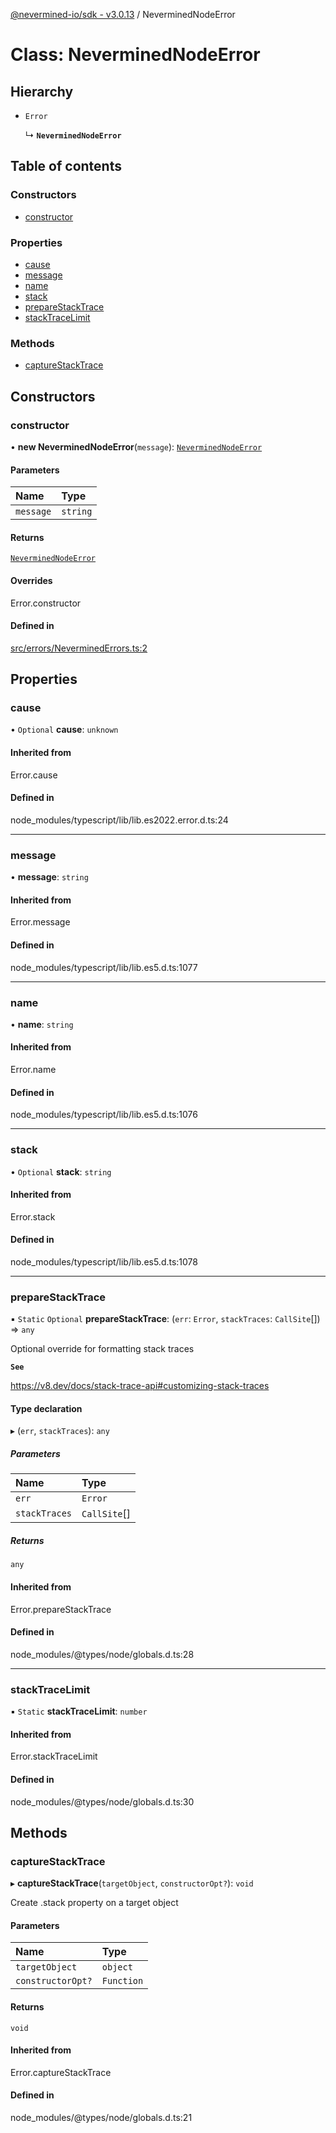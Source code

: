 [@nevermined-io/sdk - v3.0.13](../code-reference.md) / NeverminedNodeError

# Class: NeverminedNodeError

## Hierarchy

- `Error`

  ↳ **`NeverminedNodeError`**

## Table of contents

### Constructors

- [constructor](NeverminedNodeError.md#constructor)

### Properties

- [cause](NeverminedNodeError.md#cause)
- [message](NeverminedNodeError.md#message)
- [name](NeverminedNodeError.md#name)
- [stack](NeverminedNodeError.md#stack)
- [prepareStackTrace](NeverminedNodeError.md#preparestacktrace)
- [stackTraceLimit](NeverminedNodeError.md#stacktracelimit)

### Methods

- [captureStackTrace](NeverminedNodeError.md#capturestacktrace)

## Constructors

### constructor

• **new NeverminedNodeError**(`message`): [`NeverminedNodeError`](NeverminedNodeError.md)

#### Parameters

| Name      | Type     |
| :-------- | :------- |
| `message` | `string` |

#### Returns

[`NeverminedNodeError`](NeverminedNodeError.md)

#### Overrides

Error.constructor

#### Defined in

[src/errors/NeverminedErrors.ts:2](https://github.com/nevermined-io/sdk-js/blob/0d598e72febf7cfaf48859e35dd566c39e7d5682/src/errors/NeverminedErrors.ts#L2)

## Properties

### cause

• `Optional` **cause**: `unknown`

#### Inherited from

Error.cause

#### Defined in

node_modules/typescript/lib/lib.es2022.error.d.ts:24

---

### message

• **message**: `string`

#### Inherited from

Error.message

#### Defined in

node_modules/typescript/lib/lib.es5.d.ts:1077

---

### name

• **name**: `string`

#### Inherited from

Error.name

#### Defined in

node_modules/typescript/lib/lib.es5.d.ts:1076

---

### stack

• `Optional` **stack**: `string`

#### Inherited from

Error.stack

#### Defined in

node_modules/typescript/lib/lib.es5.d.ts:1078

---

### prepareStackTrace

▪ `Static` `Optional` **prepareStackTrace**: (`err`: `Error`, `stackTraces`: `CallSite`[]) => `any`

Optional override for formatting stack traces

**`See`**

https://v8.dev/docs/stack-trace-api#customizing-stack-traces

#### Type declaration

▸ (`err`, `stackTraces`): `any`

##### Parameters

| Name          | Type         |
| :------------ | :----------- |
| `err`         | `Error`      |
| `stackTraces` | `CallSite`[] |

##### Returns

`any`

#### Inherited from

Error.prepareStackTrace

#### Defined in

node_modules/@types/node/globals.d.ts:28

---

### stackTraceLimit

▪ `Static` **stackTraceLimit**: `number`

#### Inherited from

Error.stackTraceLimit

#### Defined in

node_modules/@types/node/globals.d.ts:30

## Methods

### captureStackTrace

▸ **captureStackTrace**(`targetObject`, `constructorOpt?`): `void`

Create .stack property on a target object

#### Parameters

| Name              | Type       |
| :---------------- | :--------- |
| `targetObject`    | `object`   |
| `constructorOpt?` | `Function` |

#### Returns

`void`

#### Inherited from

Error.captureStackTrace

#### Defined in

node_modules/@types/node/globals.d.ts:21
